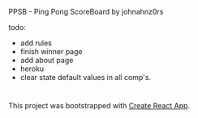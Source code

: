 PPSB - Ping Pong ScoreBoard
by johnahnz0rs





todo:
- add rules
- finish winner page
- add about page
- heroku
- clear state default values in all comp's.




#
This project was bootstrapped with [Create React App](https://github.com/facebook/create-react-app).